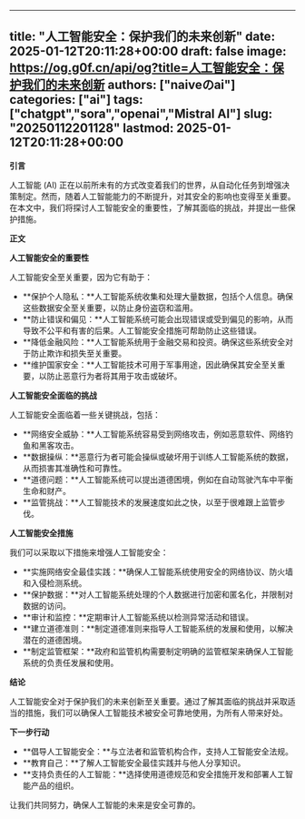 
---
title: "人工智能安全：保护我们的未来创新"
date: 2025-01-12T20:11:28+00:00
draft: false
image: https://og.g0f.cn/api/og?title=人工智能安全：保护我们的未来创新
authors: ["naiveのai"]
categories: ["ai"]
tags: ["chatgpt","sora","openai","Mistral AI"]
slug: "20250112201128"
lastmod: 2025-01-12T20:11:28+00:00
---
**引言**

人工智能 (AI) 正在以前所未有的方式改变着我们的世界，从自动化任务到增强决策制定。然而，随着人工智能能力的不断提升，对其安全的影响也变得至关重要。在本文中，我们将探讨人工智能安全的重要性，了解其面临的挑战，并提出一些保护措施。

**正文**

**人工智能安全的重要性**

人工智能安全至关重要，因为它有助于：

* **保护个人隐私：**人工智能系统收集和处理大量数据，包括个人信息。确保这些数据安全至关重要，以防止身份盗窃和滥用。
* **防止错误和偏见：**人工智能系统可能会出现错误或受到偏见的影响，从而导致不公平和有害的后果。人工智能安全措施可帮助防止这些错误。
* **降低金融风险：**人工智能系统用于金融交易和投资。确保这些系统安全对于防止欺诈和损失至关重要。
* **维护国家安全：**人工智能技术可用于军事用途，因此确保其安全至关重要，以防止恶意行为者将其用于攻击或破坏。

**人工智能安全面临的挑战**

人工智能安全面临着一些关键挑战，包括：

* **网络安全威胁：**人工智能系统容易受到网络攻击，例如恶意软件、网络钓鱼和黑客攻击。
* **数据操纵：**恶意行为者可能会操纵或破坏用于训练人工智能系统的数据，从而损害其准确性和可靠性。
* **道德问题：**人工智能系统可以提出道德困境，例如在自动驾驶汽车中平衡生命和财产。
* **监管挑战：**人工智能技术的发展速度如此之快，以至于很难跟上监管步伐。

**人工智能安全措施**

我们可以采取以下措施来增强人工智能安全：

* **实施网络安全最佳实践：**确保人工智能系统使用安全的网络协议、防火墙和入侵检测系统。
* **保护数据：**对人工智能系统处理的个人数据进行加密和匿名化，并限制对数据的访问。
* **审计和监控：**定期审计人工智能系统以检测异常活动和错误。
* **建立道德准则：**制定道德准则来指导人工智能系统的发展和使用，以解决潜在的道德困境。
* **制定监管框架：**政府和监管机构需要制定明确的监管框架来确保人工智能系统的负责任发展和使用。

**结论**

人工智能安全对于保护我们的未来创新至关重要。通过了解其面临的挑战并采取适当的措施，我们可以确保人工智能技术被安全可靠地使用，为所有人带来好处。

**下一步行动**

* **倡导人工智能安全：**与立法者和监管机构合作，支持人工智能安全法规。
* **教育自己：**了解人工智能安全最佳实践并与他人分享知识。
* **支持负责任的人工智能：**选择使用道德规范和安全措施开发和部署人工智能产品的组织。

让我们共同努力，确保人工智能的未来是安全可靠的。